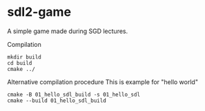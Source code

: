 # sdl2-game
A simple game made during SGD lectures.


Compilation

```
mkdir build
cd build
cmake ../
```
Alternative compilation procedure
This is example for "hello world"
```
cmake -B 01_hello_sdl_build -s 01_hello_sdl
cmake --build 01_hello_sdl_build
```
